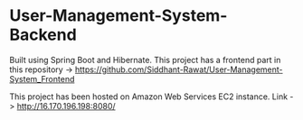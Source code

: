 # User-Management-System-Backend

Built using Spring Boot and Hibernate. This project has a frontend part in this repository -> https://github.com/Siddhant-Rawat/User-Management-System_Frontend

This project has been hosted on Amazon Web Services EC2 instance. Link -> http://16.170.196.198:8080/
